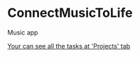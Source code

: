 # ConnectMusicToLife
Music app


 [Your can see all the tasks at 'Projects' tab](https://github.com/tndart/ConnectMusicToLife/projects)

